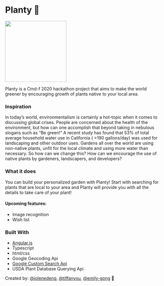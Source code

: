 
# Planty 🌱
<img src="https://user-images.githubusercontent.com/32408688/76169469-bc633280-6135-11ea-9ee7-4daad3091eb9.png" width="200" height="200" />

Planty is a Cmd-f 2020 hackathon project that aims to make the world greener by encouraging growth of plants native to your local area.

### Inspiration
In today’s world, environmentalism is certainly a hot-topic when it comes to discussing global crises. People are concerned about the health of the environment, but how can one accomplish that beyond taking in nebulous slogans such as “Be green!” A recent study has found that 53% of total average household water use in California ( >190 gallons/day) was used for landscaping and other outdoor uses. Gardens all over the world are using non-native plants, unfit for the local climate and using more water than necessary. So how can we change this? How can we encourage the use of native plants by gardeners, landscapers, and developers?

### What it does
You can build your personalized garden with Planty! Start with searching for plants that are local to your area and Planty will provide you with all the details to take care of your plant!

#### Upcoming features: 
* Image recognition
* Wish list

### Built With
* [Angular.js](https://angular.io)
* Typescript
* html/css
* Google Geocoding Api
* [Google Custom Search Api](https://developers.google.com/custom-search/v1/overview)
* USDA Plant Database Querying Api

Created by: [@jolenedeng](https://github.com/jolenedeng), [@tiffanyou](https://github.com/tiffanyou), [@emily-gong](https://github.com/emily-gong) 💖
